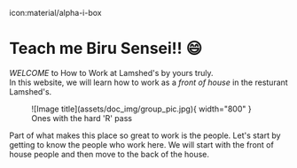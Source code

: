 icon:material/alpha-i-box

# Teach me Biru Sensei!! :smile:

 *WELCOME* to How to Work at Lamshed's by yours truly.
 <br>
 In this website, we will learn how to work as a *front of house* in the resturant Lamshed's.

<figure markdown="span">
  ![Image title](assets/doc_img/group_pic.jpg){ width="800" }
  <figcaption> Ones with the hard 'R' pass </figcaption>
</figure> 

  Part of what makes this place so great to work is the people. Let's start by getting to know the people who work here. We will start with the front of house people and then move to the back of the house.  

<!-- Let's get to know each other by pressing the button below:

[Let's Get Started](intro_page/front.md){ .md-button } -->
